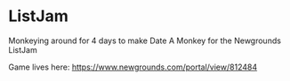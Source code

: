 # ListJam
Monkeying around for 4 days to make Date A Monkey for the Newgrounds ListJam

Game lives here: https://www.newgrounds.com/portal/view/812484
